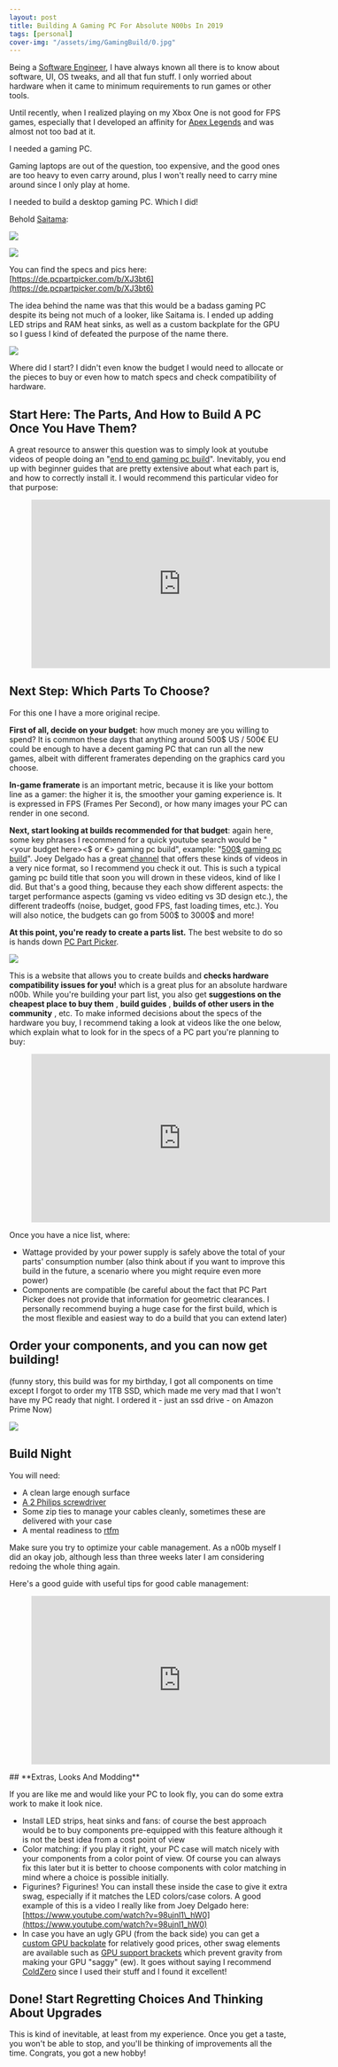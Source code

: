 ```yaml
---
layout: post
title: Building A Gaming PC For Absolute N00bs In 2019
tags: [personal]
cover-img: "/assets/img/GamingBuild/0.jpg"
---
```

Being a [Software Engineer](https://www.linkedin.com/in/yazidhamdi/), I have always known all there is to know about software, UI, OS tweaks, and all that fun stuff. I only worried about hardware when it came to minimum requirements to run games or other tools.

Until recently, when I realized playing on my Xbox One is not good for FPS games, especially that I developed an affinity for [Apex Legends](https://www.ea.com/games/apex-legends) and was almost not too bad at it.

I needed a gaming PC.

Gaming laptops are out of the question, too expensive, and the good ones are too heavy to even carry around, plus I won't really need to carry mine around since I only play at home.

I needed to build a desktop gaming PC. Which I did!

Behold [Saitama](https://onepunchman.fandom.com/wiki/Saitama):

![](/assets/img/GamingBuild/0.jpg)

![](/assets/img/GamingBuild/1.jpg)

You can find the specs and pics here: [https://de.pcpartpicker.com/b/XJ3bt6](https://de.pcpartpicker.com/b/XJ3bt6)

The idea behind the name was that this would be a badass gaming PC despite its being not much of a looker, like Saitama is. I ended up adding LED strips and RAM heat sinks, as well as a custom backplate for the GPU so I guess I kind of defeated the purpose of the name there.

![](/assets/img/GamingBuild/2.gif)

Where did I start? I didn't even know the budget I would need to allocate or the pieces to buy or even how to match specs and check compatibility of hardware.

## **Start Here: The Parts, And How to Build A PC Once You Have Them?**

A great resource to answer this question was to simply look at youtube videos of people doing an "[end to end gaming pc build](https://www.youtube.com/results?search_query=end+to+end+gaming+pc+build)". Inevitably, you end up with beginner guides that are pretty extensive about what each part is, and how to correctly install it. I would recommend this particular video for that purpose:

<figure data-provider="youtube" data-orig-width="540" data-orig-height="304" data-url="https%3A%2F%2Fwww.youtube.com%2Fwatch%3Fv%3DIhX0fOUYd8Q"><iframe id="youtube_iframe" src="https://www.youtube.com/embed/IhX0fOUYd8Q?feature=oembed&amp;enablejsapi=1" allowfullscreen="allowfullscreen" width="540" height="304" frameborder="0"></iframe></figure>

## **Next Step: Which Parts To Choose?**

For this one I have a more original recipe.

**First of all, decide on your budget**: how much money are you willing to spend? It is common these days that anything around 500$ US / 500€ EU could be enough to have a decent gaming PC that can run all the new games, albeit with different framerates depending on the graphics card you choose.

**In-game framerate** is an important metric, because it is like your bottom line as a gamer: the higher it is, the smoother your gaming experience is. It is expressed in FPS (Frames Per Second), or how many images your PC can render in one second.

**Next, start looking at builds recommended for that budget**: again here, some key phrases I recommend for a quick youtube search would be "\<your budget here\>\<$ or €\> gaming pc build", example: "[500$ gaming pc build](https://www.youtube.com/results?search_query=500%24+gaming+pc+build)". Joey Delgado has a great [channel](https://www.youtube.com/user/PeanutButterGetMonEy) that offers these kinds of videos in a very nice format, so I recommend you check it out. This is such a typical gaming pc build title that soon you will drown in these videos, kind of like I did. But that's a good thing, because they each show different aspects: the target performance aspects (gaming vs video editing vs 3D design etc.), the different tradeoffs (noise, budget, good FPS, fast loading times, etc.). You will also notice, the budgets can go from 500$ to 3000$ and more!

**At this point, you're ready to create a parts list.** The best website to do so is hands down [PC Part Picker](%5BSearch%20domain%20pcpartpicker.com%5D%20https://pcpartpicker.com).

![](/assets/img/GamingBuild/3.png)

This is a website that allows you to create builds and **checks hardware compatibility issues for you!** which is a great plus for an absolute hardware n00b. While you're building your part list, you also get **suggestions on the cheapest place to buy them** , **build guides** , **builds of other users in the community** , etc. To make informed decisions about the specs of the hardware you buy, I recommend taking a look at videos like the one below, which explain what to look for in the specs of a PC part you're planning to buy:

<figure class="tmblr-embed tmblr-full" data-provider="youtube" data-orig-width="540" data-orig-height="304" data-url="https%3A%2F%2Fwww.youtube.com%2Fwatch%3Fv%3DWry_LxDba1M"><iframe src="https://www.youtube.com/embed/Wry_LxDba1M?feature=oembed&amp;enablejsapi=1&amp;origin=https://safe.txmblr.com&amp;wmode=opaque" allowfullscreen="allowfullscreen" width="540" height="304" frameborder="0"></iframe></figure>

Once you have a nice list, where:

- Wattage provided by your power supply is safely above the total of your parts' consumption number (also think about if you want to improve this build in the future, a scenario where you might require even more power)
- Components are compatible (be careful about the fact that PC Part Picker does not provide that information for geometric clearances. I personally recommend buying a huge case for the first build, which is the most flexible and easiest way to do a build that you can extend later)

## **Order your components, and you can now get building!**

(funny story, this build was for my birthday, I got all components on time except I forgot to order my 1TB SSD, which made me very mad that I won't have my PC ready that night. I ordered it - just an ssd drive - on Amazon Prime Now)

![](/assets/img/GamingBuild/4.png)

## **Build Night**

You will need:

- A clean large enough surface
- [A 2 Philips screwdriver](https://www.amazon.com/2-phillips-screwdriver/s?k=2+phillips+screwdriver)
- Some zip ties to manage your cables cleanly, sometimes these are delivered with your case
- A mental readiness to [rtfm](https://www.urbandictionary.com/define.php?term=RTFM)

Make sure you try to optimize your cable management. As a n00b myself I did an okay job, although less than three weeks later I am considering redoing the whole thing again.

Here's a good guide with useful tips for good cable management:

<figure class="tmblr-embed tmblr-full" data-provider="youtube" data-orig-width="540" data-orig-height="304" data-url="https%3A%2F%2Fwww.youtube.com%2Fwatch%3Fv%3DHkB-GNEt9Fk"><iframe src="https://www.youtube.com/embed/HkB-GNEt9Fk?feature=oembed&amp;enablejsapi=1&amp;origin=https://safe.txmblr.com&amp;wmode=opaque" allowfullscreen="allowfullscreen" width="540" height="304" frameborder="0"></iframe></figure>
## **Extras, Looks And Modding**

If you are like me and would like your PC to look fly, you can do some extra work to make it look nice.

- Install LED strips, heat sinks and fans: of course the best approach would be to buy components pre-equipped with this feature although it is not the best idea from a cost point of view
- Color matching: if you play it right, your PC case will match nicely with your components from a color point of view. Of course you can always fix this later but it is better to choose components with color matching in mind where a choice is possible initially.
- Figurines? Figurines! You can install these inside the case to give it extra swag, especially if it matches the LED colors/case colors. A good example of this is a video I really like from Joey Delgado here: [https://www.youtube.com/watch?v=98ujnl1\_hW0](https://www.youtube.com/watch?v=98ujnl1_hW0)
- In case you have an ugly GPU (from the back side) you can get a [custom GPU backplate](https://www.coldzero.eu/gpu-backplates/) for relatively good prices, other swag elements are available such as [GPU support brackets](https://www.coldzero.eu/gpu-support-brackets/) which prevent gravity from making your GPU "saggy" (ew). It goes without saying I recommend [ColdZero](https://www.coldzero.eu) since I used their stuff and I found it excellent!

## **Done! Start Regretting Choices And Thinking About Upgrades**

This is kind of inevitable, at least from my experience. Once you get a taste, you won't be able to stop, and you'll be thinking of improvements all the time. Congrats, you got a new hobby!

